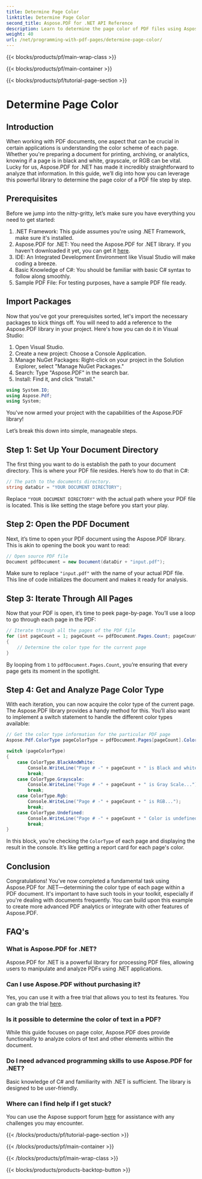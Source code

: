 ```yaml
---
title: Determine Page Color
linktitle: Determine Page Color
second_title: Aspose.PDF for .NET API Reference
description: Learn to determine the page color of PDF files using Aspose.PDF for .NET with our step-by-step guide. Easy implementation for all skill levels.
weight: 40
url: /net/programming-with-pdf-pages/determine-page-color/
---
```


{{< blocks/products/pf/main-wrap-class >}}

{{< blocks/products/pf/main-container >}}

{{< blocks/products/pf/tutorial-page-section >}}

# Determine Page Color

## Introduction

When working with PDF documents, one aspect that can be crucial in certain applications is understanding the color scheme of each page. Whether you're preparing a document for printing, archiving, or analytics, knowing if a page is in black and white, grayscale, or RGB can be vital. Lucky for us, Aspose.PDF for .NET has made it incredibly straightforward to analyze that information. In this guide, we’ll dig into how you can leverage this powerful library to determine the page color of a PDF file step by step. 

## Prerequisites

Before we jump into the nitty-gritty, let’s make sure you have everything you need to get started:

1. .NET Framework: This guide assumes you're using .NET Framework, make sure it's installed.
2. Aspose.PDF for .NET: You need the Aspose.PDF for .NET library. If you haven't downloaded it yet, you can get it [here](https://releases.aspose.com/pdf/net/).
3. IDE: An Integrated Development Environment like Visual Studio will make coding a breeze.
4. Basic Knowledge of C#: You should be familiar with basic C# syntax to follow along smoothly.
5. Sample PDF File: For testing purposes, have a sample PDF file ready.

## Import Packages

Now that you've got your prerequisites sorted, let's import the necessary packages to kick things off. You will need to add a reference to the Aspose.PDF library in your project. Here's how you can do it in Visual Studio:

1. Open Visual Studio.
2. Create a new project: Choose a Console Application.
3. Manage NuGet Packages: Right-click on your project in the Solution Explorer, select "Manage NuGet Packages."
4. Search: Type "Aspose.PDF" in the search bar.
5. Install: Find it, and click "Install."

```csharp
using System.IO;
using Aspose.Pdf;
using System;
```

You've now armed your project with the capabilities of the Aspose.PDF library!

Let’s break this down into simple, manageable steps.

## Step 1: Set Up Your Document Directory

The first thing you want to do is establish the path to your document directory. This is where your PDF file resides. Here’s how to do that in C#:

```csharp
// The path to the documents directory.
string dataDir = "YOUR DOCUMENT DIRECTORY";
```

Replace `"YOUR DOCUMENT DIRECTORY"` with the actual path where your PDF file is located. This is like setting the stage before you start your play.

## Step 2: Open the PDF Document

Next, it’s time to open your PDF document using the Aspose.PDF library. This is akin to opening the book you want to read:

```csharp
// Open source PDF file
Document pdfDocument = new Document(dataDir + "input.pdf");
```

Make sure to replace `"input.pdf"` with the name of your actual PDF file. This line of code initializes the document and makes it ready for analysis.

## Step 3: Iterate Through All Pages

Now that your PDF is open, it’s time to peek page-by-page. You’ll use a loop to go through each page in the PDF:

```csharp
// Iterate through all the pages of the PDF file
for (int pageCount = 1; pageCount <= pdfDocument.Pages.Count; pageCount++)
{
    // Determine the color type for the current page
}
```

By looping from `1` to `pdfDocument.Pages.Count`, you’re ensuring that every page gets its moment in the spotlight.

## Step 4: Get and Analyze Page Color Type

With each iteration, you can now acquire the color type of the current page. The Aspose.PDF library provides a handy method for this. You’ll also want to implement a switch statement to handle the different color types available:

```csharp
// Get the color type information for the particular PDF page
Aspose.Pdf.ColorType pageColorType = pdfDocument.Pages[pageCount].ColorType;

switch (pageColorType)
{
    case ColorType.BlackAndWhite:
        Console.WriteLine("Page # -" + pageCount + " is Black and white..");
        break;
    case ColorType.Grayscale:
        Console.WriteLine("Page # -" + pageCount + " is Gray Scale...");
        break;
    case ColorType.Rgb:
        Console.WriteLine("Page # -" + pageCount + " is RGB...");
        break;
    case ColorType.Undefined:
        Console.WriteLine("Page # -" + pageCount + " Color is undefined..");
        break;
}
```

In this block, you’re checking the `ColorType` of each page and displaying the result in the console. It’s like getting a report card for each page's color.

## Conclusion

Congratulations! You’ve now completed a fundamental task using Aspose.PDF for .NET—determining the color type of each page within a PDF document. It's important to have such tools in your toolkit, especially if you're dealing with documents frequently. You can build upon this example to create more advanced PDF analytics or integrate with other features of Aspose.PDF. 

## FAQ's

### What is Aspose.PDF for .NET?
Aspose.PDF for .NET is a powerful library for processing PDF files, allowing users to manipulate and analyze PDFs using .NET applications.

### Can I use Aspose.PDF without purchasing it?
Yes, you can use it with a free trial that allows you to test its features. You can grab the trial [here](https://releases.aspose.com/).

### Is it possible to determine the color of text in a PDF?
While this guide focuses on page color, Aspose.PDF does provide functionality to analyze colors of text and other elements within the document.

### Do I need advanced programming skills to use Aspose.PDF for .NET?
Basic knowledge of C# and familiarity with .NET is sufficient. The library is designed to be user-friendly.

### Where can I find help if I get stuck?
You can use the Aspose support forum [here](https://forum.aspose.com/c/pdf/10) for assistance with any challenges you may encounter.

{{< /blocks/products/pf/tutorial-page-section >}}

{{< /blocks/products/pf/main-container >}}

{{< /blocks/products/pf/main-wrap-class >}}

{{< blocks/products/products-backtop-button >}}

